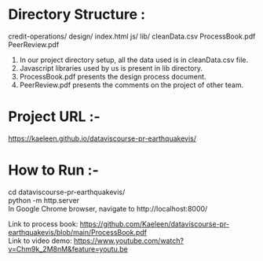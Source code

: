 Directory Structure :
=====================

credit-operations/
    design/
    index.html
    js/
    lib/
    cleanData.csv
    ProcessBook.pdf
    PeerReview.pdf

1. In our project directory setup, all the data used is in cleanData.csv file.
2. Javascript libraries used by us is present in lib directory.
3. ProcessBook.pdf presents the design process document.
4. PeerReview.pdf presents the comments on the project of other team.

Project URL :-
==============

https://kaeleen.github.io/dataviscourse-pr-earthquakevis/


How to Run :-
=============

cd dataviscourse-pr-earthquakevis/  
python -m http.server  
In Google Chrome browser, navigate to http://localhost:8000/  

Link to process book: https://github.com/Kaeleen/dataviscourse-pr-earthquakevis/blob/main/ProcessBook.pdf  
Link to video demo: https://www.youtube.com/watch?v=Chm9k_2M8nM&feature=youtu.be  
